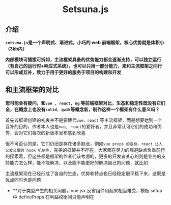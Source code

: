 <h1 align="center">Setsuna.js</h1>




## 介绍

**`setsuna.js`是一个声明式、渐进式，小巧的 web 前端框架，核心优势就是体积小（3kb内）**

**内部模块可插拔可拆卸，主流框架具备的优势能力都会逐渐支持，可以独立运行（有自己的运行时+响应式系统），也可以只用一部分能力，来和主流框架之间行可以形成互补，致力于用于更好的服务于项目的构建和开发**





## 和主流框架的对比

**您可能会有疑问，和`vue , react, ng` 等前端框架对比，生态和稳定性既没有它们全，在概念上也没有`solid, qwik`等概念新，制作这样一个框架有什么意义吗？**   

首先该框架创建的初衷并不是要替代`vue，react` 等主流框架，而是想要达到一个互补的目的，作者本人也是`vue, react`的爱好者，并且非常认可它们的成功和优秀，会对它们每次的新版本发布感到欣喜

但不可否认的是，它们仍旧是存在诸多缺点，例如`vue props 的妥协，react 让人又爱又恨的 hook 机制等`，完美的框架并不存在，大家都在尽力的规避缺点负重前行的探索着，但这些都是框架的作者们该考虑的，更多的开发者关心的则是业务的支持能力怎么样，能不能解决，以及能不能更好的解决自己的问题，就比如

主流框架现在已经形成了各自的生态，优势和特点也已经稳定很平稳下来，这既是优点同时也是问题

+ **对于类型产生的相关问题，vue jsx 反省组件用起来相当难受，模板 setup 中 defineProps 在利益权衡间只能声明在<script/>中，这是不利于复用的，而 react 的类型支持相当好，但是它的更新机制是诸多人受不了的 **

  `setsuna.js`会采用细颗粒度的更新 + jsx 来规避

+ **对于体积产生的相关问题，在跨系统的复用中，有种做法是把组件拆成各自独立的小项目，然后通过某种方式在给按照规则还原拼接回去，而由于这种做法脱离了主应用，我们没有办法提前知道哪些模块是能用到，哪些是没用到的，所以为了程序的正常运行会将所有模块一并打进主应用中，此时 tree shaking 则会失去效用**

  `setsuna.js`会采用插拔的方式来规避，只有一个核心库作为底层必要模块( 非常小，体积开销可以忽略不计 )，采用约定式来限制 api (只要满足您可以接入任意满足约定的模块，方便复用)，最终体积取决于用户自身的选择

+ **对于 webComponent 产生的相关问题，由于主框架都已经形成了稳定的生态链路，它们虽然能够支持 webComponent 但是却并不会对其过度支持，因为你一旦选择某一款框架，使用了框架那一套之后将没有必要再去使用 webComponent**

  `setsuna.js` 会尽可能的提供 `webComponent` 友好的使用方案，如果您有什么想法，也欢迎提供 pr

+ **对于体验相关的问题，这点可以是问题也可以不是问题，因为对于许多的架构师来说，越是成熟越是存在限制，做架构的往往会束手束脚，这也是作者知道的为什么会有很多，明明各种吐槽 react，而选择还往往是 react 的原因**

  `setsuna.js` 的理念就是基于一个 **必要的核心库** + 一个**约定式 API 规范**来作为创建 APP 的根基，并且也会尽量权衡对外暴露的接口，是否足够方便使用者来方便扩展

`setsuna.js`更多的是面向于对于使用现有框架，在某些问题上觉得接受不能的时候，提供的另一种选择，同时也希望在以后的发展过程中，能渐渐形成自己独树一帜的特点，也希望有同样愿望的小伙伴的意见、讨论和加入

目前框架仍处于发展的初期，后续各种新功能（去虚拟DOM，编译优化，SSR框架，BFF层框架，TS等等）都会逐渐开始考虑，陆续的进行支持，所以请给我们一点点的时间~





## 导航

+ <a href="#下载">下载</a>
+ <a href="#组件">组件</a>
+ <a href="#渲染API">渲染API</a>
+ hooks（用于**创建内部状态，以及绑定组件生命周期**的一系列方法的集合）
  + <a href="#useState">useState</a>
  + <a href="#useComputed">useComputed</a>
  + <a href="#useRef">useRef</a>
  + <a href="#useEffect">useEffect</a>
  + <a href="#useprovide--usecontext">useProvide & useContext</a>
  + <a href="#useMount">useMount</a>
  + <a href="#useUpdate">useUpdate</a>
+ <a href="#调度API">调度API</a>
+ 特性组件
  + <a href="#Await">`<Await/>`</a>
  + <a href="#Teleport">`<Teleport/>`</a>
  + <a href="#Fragment">`<Fragment/>`</a>
+ <a href="#web component">web component</a>
+ <a href="#SSR">SSR</a>
+ <a href="https://github.com/usagisah/setsuna">周边设施库</a>
  + <a href="https://github.com/usagisah/setsuna/blob/main/docs/zh/observable/observable-zh.md">响应式约定实现 `@setsuna/observable`</a>
  + <a href="https://github.com/usagisah/setsuna/blob/main/docs/zh/router/router-zh.md">路由 `@setsuna/router`</a>





## 下载

```bash
npm create setsuna
```

或者，你也可以下载 ***create-setsuna*** 到本地，通过命令行使用

```bash
# 第一步，下载
npm install create-setsuna -g

# 第二步，命令行敲击以下命令
create-setsuna
```





## 组件

```js
// App.jsx
import { render, useState } from "@setsuna/setsuna"

function App() {
  const [num, setNum] = useState(0)
  const add = () => setNum(num() + 1)
  
  return () => <>
    <h1>hello setsuna.js</h1>
  	<p>{ num() }</p>
    <button onClick={add}>++</button>
  </>
}

render( 
  <App/>, 
  document.querySelector("#app") 
)
```

+ 组件基于`jsx`（函数中返回 html 一样的东西）来创建

+ **声明一个组件的定义为，一个组件内部返回一个新的函数，这个新的函数需要返回 JSX**
+ 组件内部中的第一段函数，只会在创建期间调用一次，第二段函数会在每次刷新时重复执行







## 渲染API

`render( VNode, HTMLElement )`

+ `VNode` 也就是组件，可用通过以下两种方式创建 
  + `<App />`
  + `_jsx( ComponentFunction, {msg: "这是传给组件的参数"},  Children1, Children2 )`
+ `HTMLElement` 这是需要挂到的 DOM 节点







## useState

`useState` 用于创建状态，是创建一个状态最基本的单元

```javascript
import { useState } from "@setsuna/setsuna"
export function Comp() {
  const [num, setNum] = useState(0)
  const add = () => {
    setNum(num() + 1)
    /*
    	setNum(n => n + 1)
    */
  }
	
  const [num1, setNum1] = useState(() => 1)

  return () => <div>
    <p>{num()}</p>
    <button onClick={add}>++</button>
  </div>
}
```

+ `useState()` 接收一个参数作为初始值
+ 但如果初始参数是一个函数，则会自动执行函数，取返回值作为初始值
+ 使用后的返回值是一个数组
  + 第一个值是一个，调用后会返回内部最新值的函数
  + 第二值是修改器函数，修改器函数的参数会被作为内部最新的值，同时引发视图的更新。如果参数是函数，则会自动执行采用其返回值，该函数的参数是当前内部最新值



由于`useState()`的实现底层是满足，我们约定的响应式规范的，所以还能支持管道功能

```javascript
import { useState } from "@setsuna/setsuna"
export function Comp() {
	//第二个参数为一个数组，数组中的函数会被当做管道函数
  const [num, setNum] = useState(0, [
    v => v + 1
  ])
  const add = () => setNum(num() + 1)

  return () => <div>
    <p>{num()}</p>
    <button onClick={add}>++</button>
  </div>
}
```

这个例子中，每次点击后，事件会 +1，新的值在改变后会经过管道，最终采用的值将会是管道处理后的返回值

关于规范的具体内容可以查看我们的另一个库 <a href="">@setsuna/observable</a>





## useComputed

`useComputed`适用于作为派发状态，即当一个响应式的状态改变后，会触发自身的`getter`函数，然后计算最新的值

```javascript
import { useState, useComputed } from "@setsuna/setsuna"
export function Comp() {
  const [num, setNum] = useState(0)
  const add = () => setNum(num() + 1)
	
	const [num1] = useComputed([num], () => num() + 1)
  const [num2, setNum2] = useComputed([num], {
    get: () => num() + 1,
    set: (newValue) => num(newValue)
  })

  return () => <div>
    <p>{num()} -- {num1()} </p>
    <button onClick={add}>++</button>
  </div>
```

+ 创建期间有两个参数
  + 第一个参数是一个要观察的数组，可以接收多个响应式的值
  + 第二个参数有两种写法
    + 直接是函数的话，则为`getter`获取器函数
    + 如果是对象，则可以自定义`getter/setter 获取器/修改器`函数
+ 返回值和 `useState` 一致，但如果没有定义`setter`修改器，在修改时会报错





## useRef

`useRef` 是另一种形式的`useState`，唯一的区别在于，`useRef`的值被修改时，不会触发视图的更新

在获取 dom 节点时推荐使用使用

```javascript
import { useRef } from "@setsuna/setsuna"
export function Comp() {
  const [ref, setRef] = useRef(null)

  return () => <div ref={ref}></div>
```





## useEffect

用于监听响应式状态的改变

```javascript
import { useState, useEffect } from "@setsuna/setsuna"
export function Comp() {
  const [num, setNum] = useState(0)
  const add = () => {
    setNum(num() + 1)
  }
	
  useEffect([num], newValue => {
    console.log(newValue)
  })

  return () => <div>
    <p>{num()}</p>
    <button onClick={add}>++</button>
  </div>
}
```

参数分别为

+ 一个需要监听的响应式值组成的数组
+ 一个接收最新值的回调函数



## useProvide & useContext

用于**创建和消费，跨组件层级的响应式状态**

```javascript
import { useProvide, useContext } from "@setsuna/setsuna"
function App() {
  const [provide, setProvide] = useProvide("key", 0)
  const add = () => setProvide(provide() + 1)
  
  return <div>
 		<button onClick={add}>++</button>  
  	<hr />
    <Child1 />
  </div>
}

function Child1() {
  return () => <Child2 />
}

function Child2() {
  const ctx = useContext("key")
  return () => <div>ctx: {ctx()}</div>
}
```

`useProvide` 有两个参数，分别是

+ 唯一 key
+ 初始值

返回值和 `useState` 一致



`useContext` 有两个参数，分别是

+ 顶层`useProvide`提供的 key
+ 可选的默认值，如果在使用的过程中找不到顶层提供的值，则会采用默认值，如果该参数没有提供，默认是`undefined`

返回值是一个，永远返回当前上下文，使用 key 的最新值函数





## useMount

挂载相关的生命周期函数

```javascript
import { useMount } from "@setsuna/setsuna"

function Comp() {
	useMount(() => {
    console.log("第一段函数，在挂载到 DOM 后调用")
    
    return () => {
      console.log("第二段函数，在组件卸载后调用")
    }
  })
  return () => <div></div>
}
```

会发现并没有提供，挂载前，卸载前 这两个阶段的回调函数，这是有意为之

因为挂载前相当于，组件函数第一段执行期间

卸载前被用到的地方微乎其微，目前提供





## useUpdate

更新相关的生命周期函数

```javascript
import { useUpdate } from "@setsuna/setsuna"

function Comp() {
	useUpdate(() => {
    console.log("第一段函数，会在 `有效更新前` 调用 ")
    
    return () => {
      console.log("第二段函数，会在 `有效更新后 ` 调用")
    }
  })
  return () => <div></div>
}
```





## 调度 API

调度相关目前只有一个 `nextTick`函数，该函数不强制在组件的上下文期间调用，它会确保在组件更新完成后调用

可以认为这是一个能在组件外调用的 `useMount` 第一段函数

该函数接收一个回调函数

```javascript
import { nextTick } from "@setsuna/setsuna"

nextTick(() => {
  //do...
})
```





## Fragment

文档脆片，该组件在视图上不会渲染出实际的节点，用于解决组件必须被包裹在某个节点的问题

该组件会默认全局引入

```javascript
//import { Fragment } from "@setsuna/setsuna"

function Component() {
  //第一种方式
  return <>123</>
}

function Component() {
  //第二种方式
  return <Fragment>123</Fragment>
}
```





## Await

该组件为异步组件，该组件会扫描所有的**浅层节点（没有经过嵌套）**，如果存在`函数，Promise`则会执行他们并等待他们的完成

在等待过程中，会显示可选参数`fallback`参数的节点信息

该组件还有一个可选的active`参数，`active`接收一个函数，用于决定内部，是否应该重复执行内部所有的异步行为，默认为 `false`，即第一次执行完后，如果没有指定该参数，则后续永远都不会重新执行，同时也意味着，如果内部使用到了外部的响应式的值的话，此时不会进行更新

```javascript
export function Comp() {
  const [num, setNum] = useState(0)
  const add = () => {
    setNum(num() + 1)
  }


  return () => <div>
    <p>{num()}</p>
    <button onClick={add}>++</button>

    <Await active={() => num() % 2 === 0} fallback={<h1>占位节点</h1>}>
      { Promise.resolve(1) }
      { () => Promise.resolve(2) }
    </Await>
  </div>
}
```

该组件为其他框架中的`<Suspense/>`的下位替代品

在结合实际业务的运用场景，以`<Suspense/>`的创建初衷来说，现阶段用起来作者觉得并不是十分满意，但不能保证以后会有更加的使用场景，所以以`Await`为关键字作为同功能替代





## Teleport

传送门组件，可以将子节点挂载到指定的 DOM 节点上，对于`<Tost/>`这种弹窗组件会很好用

```javascript
import { Teleport } from "@setsuna/setsuna"

export function Comp() {
  const [num, setNum] = useState(0)
  const add = () => {
    setNum(num() + 1)
  }


  return () => <div>
    <p>{num()}</p>
    <button onClick={add}>++</button>
    { num % 2 === 0 ? <Teleport to="body">{num()}</Teleport> : null }
  </div>
}
```





## web component

`setsuna.js`支持把自己的运行时系统嵌到`web component`中使用，这也是最为广泛的用法

```javascript
import { defineElement } from "@setsuna/setsuna"
defineElement('custom-component', attrs => {
  const [num1, setNum1] = useState(0)
  const add = () => setNum1(num1() + 1)

  return () => (
    <div>web component</div>
  )
})

function App() {
  return () => <div> <custom-component/> </div>
}
```

上边的使用方式会定义一个全局的自定义标签，然后直接使用即可

同时还支持以下的做法，即把声明的内容作为一个组件来使用，行为同组件一致

```javascript
import { defineElement } from "@setsuna/setsuna"
const cusElement = defineElement('custom-component', attrs => {
  const [num1, setNum1] = useState(0)
  const add = () => setNum1(num1() + 1)

  return () => (
    <div>web component</div>
  )
})
const CustomComponent = cusElement.wrapper()

function App() {
  return () => <div> <CustomComponent/> </div>
}
```





## SSR

`renderToString`

```javascript
import { hydrate, renderToString } from "@setsuna/setsuna"

function App() {
  return () => <div>
  	hello component  
  </div>
}

//server
const generator = renderToString()
generator.subscribe(html => {
  console.log( html )//字符串化的值
})
generator.next(<App />)


//client
hydrate(html)
```

`renderToStream`还在实验阶段，不稳定

